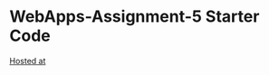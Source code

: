 # WebApps-Assignment-5 Starter Code
[Hosted at](https://44-563-web-apps-s23.github.io/44563-webapps-s23-assignment5-S559228-Mounica/)